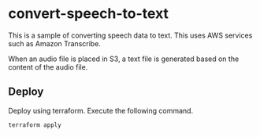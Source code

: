 # convert-speech-to-text

This is a sample of converting speech data to text. This uses AWS services such as Amazon Transcribe.

When an audio file is placed in S3, a text file is generated based on the content of the audio file.

## Deploy

Deploy using terraform. Execute the following command.

```
terraform apply
```
